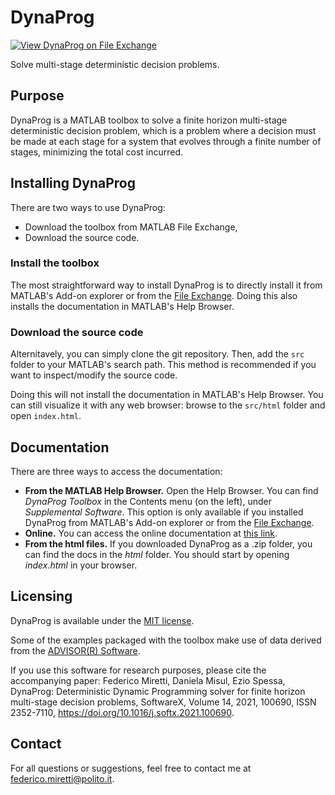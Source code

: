 # DynaProg
[![View DynaProg on File Exchange](https://www.mathworks.com/matlabcentral/images/matlab-file-exchange.svg)](https://www.mathworks.com/matlabcentral/fileexchange/84260-dynaprog)

Solve multi-stage deterministic decision problems.

## Purpose
DynaProg is a MATLAB toolbox to solve a finite horizon multi-stage deterministic decision problem, which is a problem where a decision must be made at each stage for a system that evolves through a finite number of stages, minimizing the total cost incurred.

## Installing DynaProg
There are two ways to use DynaProg:
- Download the toolbox from MATLAB File Exchange,
- Download the source code.

### Install the toolbox
The most straightforward way to install DynaProg is to directly install it from MATLAB's Add-on explorer or from the [File Exchange](https://www.mathworks.com/matlabcentral/fileexchange/84260-dynaprog).
Doing this also installs the documentation in MATLAB's Help Browser.

### Download the source code
Alternitavely, you can simply clone the git repository. Then, add the `src` folder to your MATLAB's search path. This method is recommended if you want to inspect/modify the source code.

Doing this will not install the documentation in MATLAB's Help Browser. You can still visualize it with any web browser: browse to the `src/html` folder and open `index.html`.

## Documentation
There are three ways to access the documentation:
- **From the MATLAB Help Browser.** Open the Help Browser. You can find _DynaProg Toolbox_ in the Contents menu (on the left), under _Supplemental Software_.
This option is only available if you installed DynaProg from MATLAB's Add-on explorer or from the [File Exchange](https://www.mathworks.com/matlabcentral/fileexchange/84260-dynaprog).
- **Online.** You can access the online documentation at [this link](https://fmiretti.github.io/DynaProg/).
- **From the html files.** If you downloaded DynaProg as a .zip folder, you can find the docs in the _html_ folder. You should start by opening _index.html_ in your browser.

## Licensing
DynaProg is available under the [MIT license](LICENSE.md).

Some of the examples packaged with the toolbox make use of data derived from the [ADVISOR(R) Software](https://sourceforge.net/p/adv-vehicle-sim/code/HEAD/tree/).

If you use this software for research purposes, please cite the accompanying paper:
Federico Miretti, Daniela Misul, Ezio Spessa, DynaProg: Deterministic Dynamic Programming solver for finite horizon multi-stage decision problems, SoftwareX, Volume 14, 2021, 100690, ISSN 2352-7110, https://doi.org/10.1016/j.softx.2021.100690.


## Contact
For all questions or suggestions, feel free to contact me at federico.miretti@polito.it.

